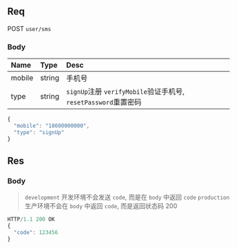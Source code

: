 ## Req
POST `user/sms`

### Body
| Name   | Type   | Desc                                         |
|:-------|:-------|:---------------------------------------------|
| mobile | string | 手机号                                       |
| type   | string | `signUp`注册 `verifyMobile`验证手机号, `resetPassword`重置密码 |

```js
{
  "mobile": "18600000000",
  "type": "signUp"
}
```

## Res
### Body
> `development` 开发环境不会发送 `code`, 而是在 `body` 中返回 `code`
> `production` 生产环境不会在 `body` 中返回 `code`, 而是返回状态码 200

```js
HTTP/1.1 200 OK
{
  "code": 123456
}
```
